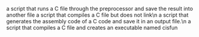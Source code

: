  a script that runs a C file through the preprocessor and save the result into another file
 a script that compiles a C file but does not link\n 
a script that generates the assembly code of a C code and save it in an output file.\n
a script that compiles a C file and creates an executable named cisfun
